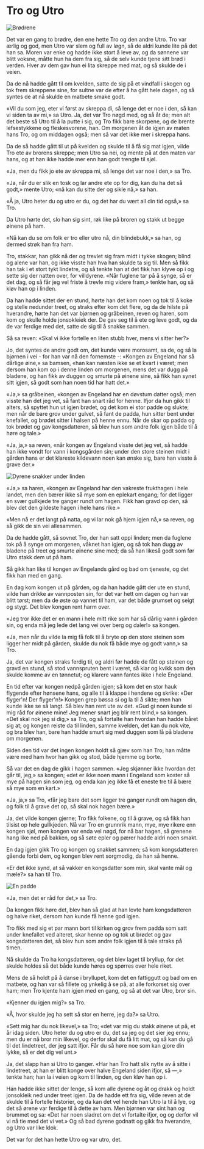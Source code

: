 # Tro og Utro

![Brødrene](./tro_og_utro.png)

Det var en gang to brødre, den ene hette Tro og den andre Utro. Tro var ærlig og god, men Utro var slem og full av løgn, så de aldri kunde lite på det han sa. Moren var enke og hadde ikke stort å leve av, og da sønnene var blitt voksne, måtte hun ha dem fra sig, så de selv kunde tjene sitt brød i verden. Hver av dem gav hun ei lita skreppe med mat, og så skulde de i veien.

Da de nå hadde gått til om kvelden, satte de sig på et vindfall i skogen og tok frem skreppene sine, for sultne var de efter å ha gått hele dagen, og så syntes de at nå skulde en matbete smake godt.

«Vil du som jeg, eter vi først av skreppa di, så lenge det er noe i den, så kan vi siden ta av mi,» sa Utro. Ja, det var Tro nøgd med, og så åt de; men alt det beste så Utro til å la putte i sig, og Tro fikk bare skorpene, og de brente lefsestykkene og fleskesvorene, han. Om morgenen åt de igjen av maten hans Tro, og om middagen også; men så var det ikke mer i skreppa hans.

Da de så hadde gått til ut på kvelden og skulde til å få sig mat igjen, vilde Tro ete av brorens skreppe; men Utro sa nei, og mente på at den maten var hans, og at han ikke hadde mer enn han godt trengte til sjøl.

«Ja, men du fikk jo ete av skreppa mi, så lenge det var noe i den,» sa Tro.

«Ja, når du er slik en tosk og lar andre ete op for dig, kan du ha det så godt,» mente Utro; «nå kan du sitte der og sikle nå,» sa han.

«Å ja, Utro heter du og utro er du, og det har du vært all din tid også,» sa Tro.

Da Utro hørte det, slo han sig sint, røk like på broren og stakk ut begge øinene på ham.

«Nå kan du se om folk er tro eller utro nå, din blindebukk,» sa han, og dermed strøk han fra ham.

Tro, stakkar, han gikk nå der og trevlet sig fram midt i tykke skogen; blind og alene var han, og ikke visste han hva han skulde ta sig til. Men så fikk han tak i et stort tykt lindetre, og så tenkte han at det fikk han klyve op i og sette sig der natten over, for villdyrene. «Når fuglene tar på å synge, så er det dag, og så får jeg vel friste å trevle mig videre fram,» tenkte han, og så kløv han op i linden.

Da han hadde sittet der en stund, hørte han det kom noen og tok til å koke og stelle nedunder treet, og straks efter kom det flere, og da de hilste på hverandre, hørte han det var bjørnen og gråbeinen, reven og haren, som kom og skulle holde jonsokleiek der. De gav seg til å ete og leve godt, og da de var ferdige med det, satte de sig til å snakke sammen.

Så sa reven: «Skal vi ikke fortelle en liten stubb hver, mens vi sitter her?»

Jo, det syntes de andre godt om, det kunde være morosamt, sa de, og så la bjørnen i vei - for han var nå den fornemste -: «Kongen av Engeland har så dårlige øine,» sa bamsen, «han kan næsten ikke se et kvart i været; men dersom han kom op i denne linden om morgenen, mens det var dugg på bladene, og han fikk av duggen og smurte på øinene sine, så fikk han synet sitt igjen, så godt som han noen tid har hatt det.»

«Ja,» sa gråbeinen, «kongen av Engeland har en døvstum datter også; men visste han det jeg vet, så fant han snart råd for henne. Ifjor da hun gikk til alters, så spyttet hun ut igjen brødet, og det kom ei stor padde og slukte; men når de bare grov under gulvet, så fant de padda, hun sitter bent under knefallet, og brødet sitter i halsen på henne ennu. Når de skar op padda og tok brødet og gav kongsdatteren, så blev hun som andre folk igjen både til å høre og tale.»

«Ja, ja,» sa reven, «når kongen av Engeland visste det jeg vet, så hadde han ikke vondt for vann i kongsgården sin; under den store steinen midt i gården hans er det klareste kildevann noen kan ønske sig, bare han visste å grave der.»

![Dyrene snakker under linden](./tot_dyrene.png)

«Ja,» sa haren, «kongen av Engeland har den vakreste frukthagen i hele landet, men den bærer ikke så mye som en eplekart engang; for det ligger en svær gullkjede tre ganger rundt om hagen. Fikk han gravd op den, så blev det den gildeste hagen i hele hans rike.»

«Men nå er det langt på natta, og vi lar nok gå hjem igjen nå,» sa reven, og så gikk de sin vei allesammen.

Da de hadde gått, så sovnet Tro, der han satt oppi linden; men da fuglene tok på å synge om morgenen, våknet han igjen, og så tok han dugg av bladene på treet og smurte øinene sine med; da så han likeså godt som før Utro stakk dem ut på ham.

Så gikk han like til kongen av Engelands gård og bad om tjeneste, og det fikk han med en gang.

En dag kom kongen ut på gården, og da han hadde gått der ute en stund, vilde han drikke av vannposten sin, for det var hett om dagen og han var blitt tørst; men da de øste op vannet til ham, var det både grumset og seigt og stygt. Det blev kongen rent harm over.

«Jeg tror ikke det er en mann i hele mitt rike som har så dårlig vann i gården sin, og enda må jeg lede det lang vei over berg og daler!» sa kongen.

«Ja, men når du vilde la mig få folk til å bryte op den store steinen som ligger her midt på gården, skulde du nok få både mye og godt vann,» sa Tro.

Ja, det var kongen straks ferdig til, og aldri før hadde de fått op steinen og gravd en stund, så stod vannspruten bent i været, så klar og kvikk som den skulde komme av en tønnetut; og klarere vann fantes ikke i hele Engeland.

En tid efter var kongen nedpå gården igjen; så kom det en stor hauk flygende efter hønsene hans, og alle til å klappe i hendene og skrike: «Der flyger'n! Der flyger'n!» Kongen grep bøssa si og la til å sikte; men han kunde ikke se så langt. Så blev han rent ute av det. «Gud gi noen kunde si mig råd for øinene mine! Jeg mener snart jeg blir rent blind,» sa kongen. «Det skal nok jeg si dig,» sa Tro, og så fortalte han hvordan han hadde båret sig at; og kongen reiste da til linden, samme kvelden, det kan du nok vite, og bra blev han, bare han hadde smurt sig med duggen som lå på bladene om morgenen.

Siden den tid var det ingen kongen holdt så gjæv som han Tro; han måtte være med ham hvor han gikk og stod, både hjemme og borte.

Så var det en dag de gikk i hagen sammen. «Jeg skjønner ikke hvordan det går til, jeg,» sa kongen; «det er ikke noen mann i Engeland som koster så mye på hagen sin som jeg, og enda kan jeg ikke få et eneste tre til å bære så mye som en kart.»

«Ja, ja,» sa Tro, «får jeg bare det som ligger tre ganger rundt om hagen din, og folk til å grave det op, så skal nok hagen bære.»

Ja, det vilde kongen gjerne; Tro fikk folkene, og til å grave, og så fikk han tilsist op hele gullkjeden. Nå var Tro en grunnrik mann, mye, mye rikere enn kongen sjøl, men kongen var enda vel nøgd, for nå bar hagen, så grenene hang like ned på bakken, og så søte epler og pærer hadde aldri noen smakt.

En dag igjen gikk Tro og kongen og snakket sammen; så kom kongsdatteren gående forbi dem, og kongen blev rent sorgmodig, da han så henne.

«Er det ikke synd, at så vakker en kongsdatter som min, skal vante mål og mæle?» sa han til Tro.

![En padde](./tot_padde.png)

«Ja, men det er råd for det,» sa Tro.

Da kongen fikk høre det, blev han så glad at han lovte ham kongsdatteren og halve riket, dersom han kunde få henne god igjen.

Tro fikk med sig et par mann bort til kirken og grov frem padda som satt under knefallet ved alteret, skar henne op og tok ut brødet og gav kongsdatteren det, så blev hun som andre folk igjen til å tale straks på timen.

Nå skulde da Tro ha kongsdatteren, og det blev laget til bryllup, for det skulde holdes så det både kunde høres og spørres over hele riket.

Mens de så holdt på å danse i bryllupet, kom det en fattiggutt og bad om en matbete, og han var så fillete og ynkelig å se på, at alle forkorset sig over ham; men Tro kjente ham igjen med en gang, og så at det var Utro, bror sin.

«Kjenner du igjen mig?» sa Tro.

«Å, hvor skulde jeg ha sett så stor en herre, jeg da?» sa Utro.

«Sett mig har du nok likevel,» sa Tro; «det var mig du stakk øinene ut på, et år idag siden. Utro heter du og utro er du, det sa jeg og det sier jeg ennu; men du er nå bror min likevel, og derfor skal du få litt mat, og så kan du gå til det lindetreet, der jeg satt ifjor. Får du så høre noe som kan gjore din lykke, så er det dig vel unt.»

Ja, det slapp han si Utro to ganger. «Har han Tro hatt slik nytte av å sitte i lindetreet, at han er blitt konge over halve Engeland siden ifjor, så —,» tenkte han; han la i veien og kom til linden, og den kløv han op i.

Han hadde ikke sittet der lenge, så kom alle dyrene og åt og drakk og holdt jonsokleik ned under treet igjen. Da de hadde ett fra sig, vilde reven at de skulde til å fortelle historier, og da kan det vel hende han Utro la til å lye, og det så ørene var ferdige til å dette av ham. Men bjørnen var sint han og brummet og sa: «Det har noen sladret om det vi fortalte ifjor, og og derfor vil vi nå tie med det vi vet.» Og så bad dyrene godnatt og gikk fra hverandre, og Utro var like klok.

Det var for det han hette Utro og var utro, det.

